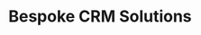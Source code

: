 ---
layout: solution-3
title: Bespoke CRM Solutions
permalink: /solutions/technology-consulting/bespoke-crm-solutions
description: "Elevate Your Business: Bespoke CRM Solutions that Drive Results"
og_image_url: /assets/img/photos/opengraph/axops-technologies-og-image-v1.jpg
published: false
---